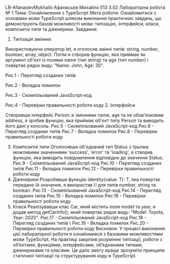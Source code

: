 LB-AfanasievMykhailo
Афанасьєв Михайло IПЗ 3.02
Лабораторна робота № 1
Тема: Ознайомлення з TypeScript
Мета роботи: Ознайомитися з основами мови TypeScript шляхом виконання практичних завдань, що демонструють базові можливості мови: типізацію, інтерфейси, класи, композитні типи та дженерики.
Завдання:
1.	Типізація змінних

Використовуючи оператор let, я оголосив змінні типів: string, number, boolean, array, object. Потім я створив функцію, яка приймає як аргумент об'єкт із полями name (тип string) та age (тип number) і повертає рядок виду: "Name: John, Age: 30".
 
Рис.1 - Перегляд созданих типiв  

Рис.2 - Вкладка помилок  

Рис.3 - Скомпiльований JavaScript-код  

Рис.4 - Перевiрки правильностi роботи коду
2.	Інтерфейси

Створивши iнтерфейс Person зi змiнними name, age та не обов'язковим address, я зробив функцiю, яка приймає об'єкт типу Person та виводить його дані у консоль.  Рис.5 - Скомпiльований JavaScript-код  Рис.6 - Перегляд созданих типiв  Рис.7 - Вкладка помилок  Рис.8 - Перевiрки правильностi роботи коду

3.	Композитні типи
Оголосивши об'єднаний тип Status з трьома можливими значеннями 'success', 'error' та 'loading', я створив функцію, яка виводить повідомлення відповідно до значення Status.
 Рис.9 - Скомпiльований JavaScript-код  Рис.10 - Перегляд созданих типiв  Рис.11 - Вкладка помилок  Рис.12 - Перевiрки правильностi роботи коду
4.	Дженерики
Розробивши функцію identity(value: T): T, яка повертає передане їй значення, я використав її для типів number, string та boolean.  Рис.13 - Скомпiльований JavaScript-код  Рис.14 - Перегляд созданих типiв  Рис.15 - Вкладка помилок  Рис.16 - Перевiрки правильностi роботи коду
5.	Класи
Реалiзувавши клас Car, який мiстить поля model та year, я додав метод getCarInfo(), який повертає рядок виду: "Model: Toyota, Year: 2020".  Рис.17 - Скомпiльований JavaScript-код  Рис.18 - Перегляд созданих типiв \  Рис.19 - Вкладка помилок  Рис.20 - Перевiрки правильностi роботи коду
Висновок: У процесі виконання цієї лабораторної роботи я ознайомився з базовими можливостями мови TypeScript.
На практиці закріпив розуміння типізації, роботи з об’єктами, функціями, інтерфейсами, об’єднаними типами, дженериками та класами.
Це дало змогу краще зрозуміти принципи статичної типізації та структурування коду в TypeScript.

